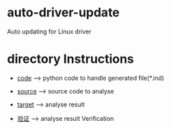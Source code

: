 # auto-driver-update
Auto updating for Linux driver

# directory Instructions

* [code](https://github.com/xyongcn/auto-driver-update/tree/master/code)   --> python code to handle generated file(*.ind)

* [source](https://github.com/xyongcn/auto-driver-update/tree/master/source) --> source code to analyse

* [target](https://github.com/xyongcn/auto-driver-update/tree/master/target) --> analyse result

* [验证](https://github.com/xyongcn/auto-driver-update/tree/master/验证) --> analyse result Verification
